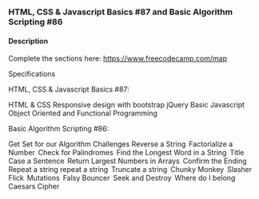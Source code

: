 <h3>HTML, CSS & Javascript Basics #87 and Basic Algorithm Scripting #86</h3>

<h4>Description</h4>

Complete the sections here: https://www.freecodecamp.com/map

Specifications

HTML, CSS & Javascript Basics #87:

 HTML & CSS
 Responsive design with bootstrap
 jQuery
 Basic Javascript
 Object Oriented and Functional Programming
 
 
Basic Algorithm Scripting #86:

 Get Set for our Algorithm Challenges
 Reverse a String 
 Factorialize a Number 
 Check for Palindromes 
 Find the Longest Word in a String 
 Title Case a Sentence 
 Return Largest Numbers in Arrays 
 Confirm the Ending 
 Repeat a string repeat a string 
 Truncate a string 
 Chunky Monkey 
 Slasher Flick 
 Mutations 
 Falsy Bouncer 
 Seek and Destroy 
 Where do I belong 
 Caesars Cipher 
